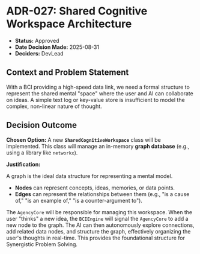 # ADR-027: Shared Cognitive Workspace Architecture

- **Status:** Approved
- **Date Decision Made:** 2025-08-31
- **Deciders:** DevLead

## Context and Problem Statement

With a BCI providing a high-speed data link, we need a formal structure to represent the shared mental "space" where the user and AI can collaborate on ideas. A simple text log or key-value store is insufficient to model the complex, non-linear nature of thought.

## Decision Outcome

**Chosen Option:** A new **`SharedCognitiveWorkspace`** class will be implemented. This class will manage an in-memory **graph database** (e.g., using a library like `networkx`).

**Justification:**

A graph is the ideal data structure for representing a mental model.

-   **Nodes** can represent concepts, ideas, memories, or data points.
-   **Edges** can represent the relationships between them (e.g., "is a cause of," "is an example of," "is a counter-argument to").

The `AgencyCore` will be responsible for managing this workspace. When the user "thinks" a new idea, the `BCIEngine` will signal the `AgencyCore` to add a new node to the graph. The AI can then autonomously explore connections, add related data nodes, and structure the graph, effectively organizing the user's thoughts in real-time. This provides the foundational structure for Synergistic Problem Solving.
